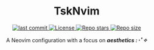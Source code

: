 <h1 align="center">TskNvim</h1>

<div align="center">
    <a href="https://github.com/TarekSaeed0/TskNvim/pulse">
        <img alt="last commit" src="https://img.shields.io/github/last-commit/TarekSaeed0/TskNvim?style=for-the-badge&labelColor=%231e1e2e&color=%2394e2d5">
    </a>
    <a href="https://github.com/TarekSaeed0/TskNvim/blob/main/LICENSE">
        <img alt="License" src="https://img.shields.io/github/license/TarekSaeed0/TskNvim?style=for-the-badge&labelColor=%231e1e2e&color=%23cba6f7">
    </a>
    <a href="https://github.com/TarekSaeed0/TskNvim/stargazers">
        <img alt="Repo stars" src="https://img.shields.io/github/stars/TarekSaeed0/TskNvim?style=for-the-badge&labelColor=%231e1e2e&color=%23f9e2af">
    </a>
    <a href="https://github.com/TarekSaeed0/TskNvim">
        <img alt="Repo size" src="https://img.shields.io/github/repo-size/TarekSaeed0/TskNvim?style=for-the-badge&labelColor=%231e1e2e&color=%2374c7ec">
    </a>
</div>

<p align="center">A Neovim configuration with a focus on <i><strong>aesthetics :･ﾟ✧</strong></i></p>
